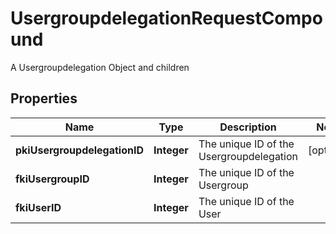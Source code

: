 

# UsergroupdelegationRequestCompound

A Usergroupdelegation Object and children

## Properties

| Name | Type | Description | Notes |
|------------ | ------------- | ------------- | -------------|
|**pkiUsergroupdelegationID** | **Integer** | The unique ID of the Usergroupdelegation |  [optional] |
|**fkiUsergroupID** | **Integer** | The unique ID of the Usergroup |  |
|**fkiUserID** | **Integer** | The unique ID of the User |  |



